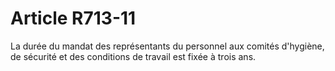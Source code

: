# Article R713-11

La durée du mandat des représentants du personnel aux comités d'hygiène, de sécurité et des conditions de travail est fixée à trois ans.